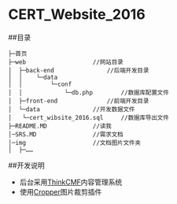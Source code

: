 # CERT_Website_2016

##目录
```
├─首页
├─web					//网站目录
│  ├─back-end				//后端开发目录
│  │	└─data
│  │ 		└─conf
│  │ 			└─db.php 		//数据库配置文件
│  ├─front-end				//前端开发目录
│  └─data 				//开发数据文件
│  	└─cert_wibsite_2016.sql 	//数据库导出文件
├─README.MD 			//读我
│─SRS.MD 				//需求文档
│─img 					//文档图片文件夹
│  ├─……
```

##开发说明
* 后台采用[ThinkCMF](http://www.thinkcmf.com/)内容管理系统
* 使用[Cropper](http://fengyuanchen.github.io/cropper/)图片裁剪插件